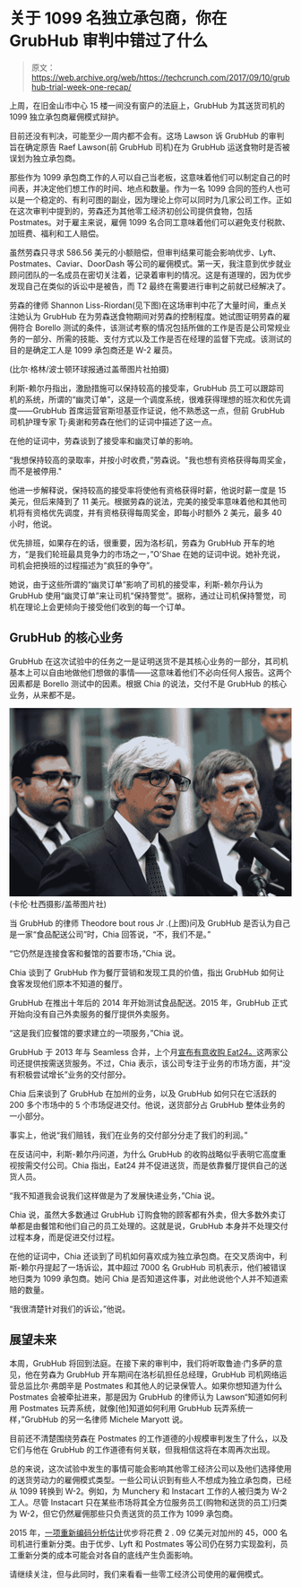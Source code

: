 # 关于 1099 名独立承包商，你在 GrubHub 审判中错过了什么

> 原文：<https://web.archive.org/web/https://techcrunch.com/2017/09/10/grubhub-trial-week-one-recap/>

上周，在旧金山市中心 15 楼一间没有窗户的法庭上，GrubHub 为其送货司机的 1099 独立承包商雇佣模式辩护。

目前还没有判决，可能至少一周内都不会有。这场 Lawson 诉 GrubHub 的审判旨在确定原告 Raef Lawson(前 GrubHub 司机)在为 GrubHub 运送食物时是否被误划为独立承包商。

那些作为 1099 承包商工作的人可以自己当老板，这意味着他们可以制定自己的时间表，并决定他们想工作的时间、地点和数量。作为一名 1099 合同的签约人也可以是一个稳定的、有利可图的副业，因为理论上你可以同时为几家公司工作。正如在这次审判中提到的，劳森还为其他零工经济初创公司提供食物，包括 Postmates。对于雇主来说，雇佣 1099 名合同工意味着他们可以避免支付税款、加班费、福利和工人赔偿。

虽然劳森只寻求 586.56 美元的小额赔偿，但审判结果可能会影响优步、Lyft、Postmates、Caviar、DoorDash 等公司的雇佣模式。第一天，我注意到优步就业顾问团队的一名成员在密切关注着，记录着审判的情况。这是有道理的，因为优步发现自己在类似的诉讼中是被告，而 T2 最终在需要进行审判之前就已经解决了。

劳森的律师 Shannon Liss-Riordan(见下图)在这场审判中花了大量时间，重点关注她认为 GrubHub 在为劳森送食物期间对劳森的控制程度。她试图证明劳森的雇佣符合 Borello 测试的条件，该测试考察的情况包括所做的工作是否是公司常规业务的一部分、所需的技能、支付方式以及工作是否在经理的监督下完成。该测试的目的是确定工人是 1099 承包商还是 W-2 雇员。

(比尔·格林/波士顿环球报通过盖蒂图片社拍摄)

利斯-赖尔丹指出，激励措施可以保持较高的接受率，GrubHub 员工可以跟踪司机的系统，所谓的“幽灵订单”，这是一个调度系统，很难获得理想的班次和优先调度——GrubHub 首席运营官斯坦基亚作证说，他不熟悉这一点，但前 GrubHub 司机护理专家 Tj·奥谢和劳森在他们的证词中描述了这一点。

在他的证词中，劳森谈到了接受率和幽灵订单的影响。

“我想保持较高的录取率，并按小时收费，”劳森说。"我也想有资格获得每周奖金，而不是被停用."

他进一步解释说，保持较高的接受率将使他有资格获得时薪，他说时薪一度是 15 美元，但后来降到了 11 美元。根据劳森的说法，完美的接受率意味着他和其他司机将有资格优先调度，并有资格获得每周奖金，即每小时额外 2 美元，最多 40 小时，他说。

优先排班，如果存在的话，很重要，因为洛杉矶，劳森为 GrubHub 开车的地方，“是我们轮班最具竞争力的市场之一，”O'Shae 在她的证词中说。她补充说，司机会把换班的过程描述为“疯狂的争夺”。

她说，由于这些所谓的“幽灵订单”影响了司机的接受率，利斯-赖尔丹认为 GrubHub 使用“幽灵订单”来让司机“保持警觉”。据称，通过让司机保持警觉，司机在理论上会更倾向于接受他们收到的每一个订单。

## GrubHub 的核心业务

GrubHub 在这次试验中的任务之一是证明送货不是其核心业务的一部分，其司机基本上可以自由地做他们想做的事情——这意味着他们不必向任何人报告。这两个因素都是 Borello 测试中的因素。根据 Chia 的说法，交付不是 GrubHub 的核心业务，从来都不是。

![](img/9110e8e3b66d41c8bd5ecb92bf334928.png)(卡伦·杜西摄影/盖蒂图片社)

当 GrubHub 的律师 Theodore bout rous Jr .(上图)问及 GrubHub 是否认为自己是一家“食品配送公司”时，Chia 回答说，“不，我们不是。”

“它仍然是连接食客和餐馆的首要市场，”Chia 说。

Chia 谈到了 GrubHub 作为餐厅营销和发现工具的价值，指出 GrubHub 如何让食客发现他们原本不知道的餐厅。

GrubHub 在推出十年后的 2014 年开始测试食品配送。2015 年，GrubHub 正式开始向没有自己外卖服务的餐厅提供外卖服务。

“这是我们应餐馆的要求建立的一项服务，”Chia 说。

GrubHub 于 2013 年与 Seamless 合并，上个月[宣布有意收购 Eat24。](https://web.archive.org/web/20230330203005/https://techcrunch.com/2017/08/03/yelp-is-offloading-eat24-to-grubhub-for-287-5m-and-the-stock-is-skyrocketing/)这两家公司还提供按需送货服务。不过，Chia 表示，该公司专注于业务的市场方面，并“没有积极尝试增长”业务的交付部分。

Chia 后来谈到了 GrubHub 在加州的业务，以及 GrubHub 如何只在它活跃的 200 多个市场中的 5 个市场促进交付。他说，送货部分占 GrubHub 整体业务的一小部分。

事实上，他说“我们赔钱，我们在业务的交付部分分走了我们的利润。”

在反诘问中，利斯-赖尔丹问道，为什么 GrubHub 的收购战略似乎表明它高度重视按需交付公司。Chia 指出，Eat24 并不促进送货，而是依靠餐厅提供自己的送货人员。

“我不知道我会说我们这样做是为了发展快递业务，”Chia 说。

Chia 说，虽然大多数通过 GrubHub 订购食物的顾客都有外卖，但大多数外卖订单都是由餐馆和他们自己的员工处理的。这就是说，GrubHub 本身并不处理交付过程本身，而是促进交付过程。

在他的证词中，Chia 还谈到了司机如何喜欢成为独立承包商。在交叉质询中，利斯-赖尔丹提起了一场诉讼，其中超过 7000 名 GrubHub 司机表示，他们被错误地归类为 1099 承包商。她问 Chia 是否知道这件事，对此他说他个人并不知道索赔的数量。

“我很清楚针对我们的诉讼，”他说。

## 展望未来

本周，GrubHub 将回到法庭。在接下来的审判中，我们将听取鲁迪·门多萨的意见，他在劳森为 GrubHub 开车期间在洛杉矶担任总经理，GrubHub 司机网络运营总监比尔·弗朗辛是 Postmates 和其他人的记录保管人。如果你想知道为什么 Postmates 会被牵扯进来，那是因为 GrubHub 的律师认为 Lawson“知道如何利用 Postmates 玩弄系统，就像[他]知道如何利用 GrubHub 玩弄系统一样，”GrubHub 的另一名律师 Michele Maryott 说。

目前还不清楚围绕劳森在 Postmates 的工作道德的小规模审判发生了什么，以及它们与他在 GrubHub 的工作道德有何关联，但我相信这将在本周再次出现。

总的来说，这次试验中发生的事情可能会影响其他零工经济公司以及他们选择使用的送货劳动力的雇佣模式类型。一些公司认识到有些人不想成为独立承包商，已经从 1099 转换到 W-2。例如，为 Munchery 和 Instacart 工作的人被归类为 W-2 工人。尽管 Instacart 只在某些市场将其全方位服务员工(购物和送货的员工)归类为 W-2，但它仍然雇佣那些只负责送货的员工作为 1099 承包商。

2015 年，[一项重新编码分析估计](https://web.archive.org/web/20230330203005/https://www.recode.net/2015/7/14/11614646/uber-could-have-to-pay-an-additional-209-million-to-reclassify-its)优步将花费 2 . 09 亿美元对加州的 45，000 名司机进行重新分类。由于优步、Lyft 和 Postmates 等公司仍在努力实现盈利，员工重新分类的成本可能会对各自的底线产生负面影响。

请继续关注，但与此同时，我们来看看一些零工经济公司使用的雇佣模式。